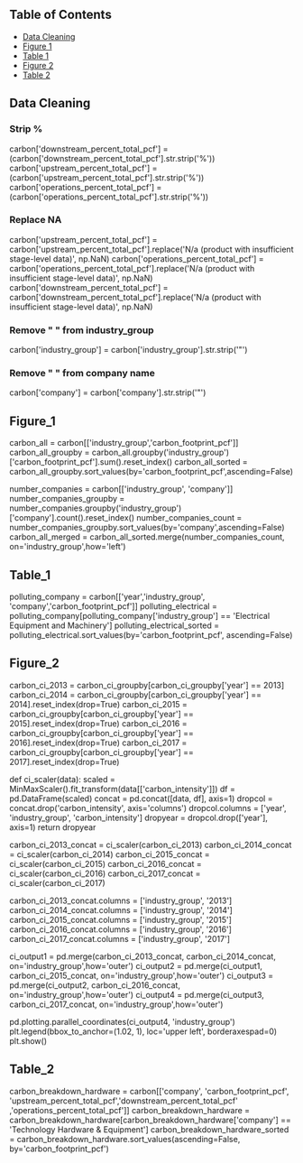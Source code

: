 ## Table of Contents
- [Data Cleaning](#data-cleaning)
- [Figure 1](#Figure_1)
- [Table 1](#Table_1)
- [Figure 2](#Figure_2)
- [Table 2](#Table_2)

## Data Cleaning
### Strip % 
carbon['downstream_percent_total_pcf'] = (carbon['downstream_percent_total_pcf'].str.strip('%'))
carbon['upstream_percent_total_pcf'] = (carbon['upstream_percent_total_pcf'].str.strip('%'))
carbon['operations_percent_total_pcf'] = (carbon['operations_percent_total_pcf'].str.strip('%'))

### Replace NA
carbon['upstream_percent_total_pcf'] = carbon['upstream_percent_total_pcf'].replace('N/a (product with insufficient stage-level data)', np.NaN)
carbon['operations_percent_total_pcf'] = carbon['operations_percent_total_pcf'].replace('N/a (product with insufficient stage-level data)', np.NaN)
carbon['downstream_percent_total_pcf'] = carbon['downstream_percent_total_pcf'].replace('N/a (product with insufficient stage-level data)', np.NaN)

### Remove " " from industry_group
carbon['industry_group'] = carbon['industry_group'].str.strip('"')

### Remove " " from company name
carbon['company'] = carbon['company'].str.strip('"')

## Figure_1
carbon_all = carbon[['industry_group','carbon_footprint_pcf']]
carbon_all_groupby = carbon_all.groupby('industry_group')['carbon_footprint_pcf'].sum().reset_index()
carbon_all_sorted = carbon_all_groupby.sort_values(by='carbon_footprint_pcf',ascending=False)

number_companies = carbon[['industry_group', 'company']]
number_companies_groupby = number_companies.groupby('industry_group')['company'].count().reset_index()
number_companies_count = number_companies_groupby.sort_values(by='company',ascending=False)
carbon_all_merged = carbon_all_sorted.merge(number_companies_count, on='industry_group',how='left')

## Table_1
polluting_company = carbon[['year','industry_group', 'company','carbon_footprint_pcf']]
polluting_electrical = polluting_company[polluting_company['industry_group'] == 'Electrical Equipment and Machinery']
polluting_electrical_sorted = polluting_electrical.sort_values(by='carbon_footprint_pcf', ascending=False)

## Figure_2
carbon_ci_2013 = carbon_ci_groupby[carbon_ci_groupby['year'] == 2013]
carbon_ci_2014 = carbon_ci_groupby[carbon_ci_groupby['year'] == 2014].reset_index(drop=True)
carbon_ci_2015 = carbon_ci_groupby[carbon_ci_groupby['year'] == 2015].reset_index(drop=True)
carbon_ci_2016 = carbon_ci_groupby[carbon_ci_groupby['year'] == 2016].reset_index(drop=True)
carbon_ci_2017 = carbon_ci_groupby[carbon_ci_groupby['year'] == 2017].reset_index(drop=True)

def ci_scaler(data):
    scaled = MinMaxScaler().fit_transform(data[['carbon_intensity']])
    df = pd.DataFrame(scaled)
    concat = pd.concat([data, df], axis=1)
    dropcol = concat.drop('carbon_intensity', axis='columns')
    dropcol.columns = ['year', 'industry_group', 'carbon_intensity']
    dropyear = dropcol.drop(['year'], axis=1)
    return dropyear

carbon_ci_2013_concat = ci_scaler(carbon_ci_2013)
carbon_ci_2014_concat = ci_scaler(carbon_ci_2014)
carbon_ci_2015_concat = ci_scaler(carbon_ci_2015)
carbon_ci_2016_concat = ci_scaler(carbon_ci_2016)
carbon_ci_2017_concat = ci_scaler(carbon_ci_2017)

carbon_ci_2013_concat.columns = ['industry_group', '2013']
carbon_ci_2014_concat.columns = ['industry_group', '2014']
carbon_ci_2015_concat.columns = ['industry_group', '2015']
carbon_ci_2016_concat.columns = ['industry_group', '2016']
carbon_ci_2017_concat.columns = ['industry_group', '2017']

ci_output1 = pd.merge(carbon_ci_2013_concat, carbon_ci_2014_concat, on='industry_group',how='outer')
ci_output2 = pd.merge(ci_output1, carbon_ci_2015_concat, on='industry_group',how='outer')
ci_output3 = pd.merge(ci_output2, carbon_ci_2016_concat, on='industry_group',how='outer')
ci_output4 = pd.merge(ci_output3, carbon_ci_2017_concat, on='industry_group',how='outer')

pd.plotting.parallel_coordinates(ci_output4, 'industry_group')
plt.legend(bbox_to_anchor=(1.02, 1), loc='upper left', borderaxespad=0)
plt.show()

## Table_2
carbon_breakdown_hardware = carbon[['company', 'carbon_footprint_pcf', 'upstream_percent_total_pcf','downstream_percent_total_pcf' ,'operations_percent_total_pcf']]
carbon_breakdown_hardware = carbon_breakdown_hardware[carbon_breakdown_hardware['company'] == 'Technology Hardware & Equipment']
carbon_breakdown_hardware_sorted = carbon_breakdown_hardware.sort_values(ascending=False, by='carbon_footprint_pcf')